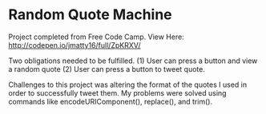 <h1>Random Quote Machine</h1>

Project completed from Free Code Camp. View Here: http://codepen.io/jmatty16/full/ZpKRXV/

Two obligations needed to be fulfilled. (1) User can press a button and view a random quote (2) User can press a button to tweet quote. 

Challenges to this project was altering the format of the quotes I used in order to successfully tweet them. My problems were solved using commands like encodeURIComponent(), replace(), and trim().
